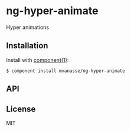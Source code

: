 
# ng-hyper-animate

  Hyper animations

## Installation

  Install with [component(1)](http://component.io):

    $ component install mvanasse/ng-hyper-animate

## API



## License

  MIT
